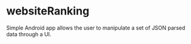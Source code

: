# websiteRanking
Simple Android app allows the user to manipulate a set of JSON parsed data through a UI.
